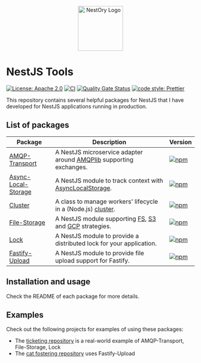<p align="center">
  <a href="https://github.com/getlarge/nestjs-tools/" target="blank"><img src="https://ipfs.io/ipfs/QmQ6CMaraTMrv8byJfY64mDM6o7citx1pgEobMKWEJaSCB?filename=ory-nestjs-min.png" width="120" alt="NestOry Logo" /></a>
</p>

# NestJS Tools

[![License: Apache 2.0](https://img.shields.io/badge/License-Apache-yellow.svg)](https://opensource.org/license/apache-2-0)
[![CI](https://github.com/getlarge/nestjs-tools/actions/workflows/node.yml/badge.svg)](https://github.com/getlarge/nestjs-tools/actions/workflows/node.yml)
[![Quality Gate Status](https://sonarcloud.io/api/project_badges/measure?project=getlarge_nestjs-tools&metric=alert_status)](https://sonarcloud.io/summary/new_code?id=getlarge_nestjs-tools)
[![code style: Prettier](https://img.shields.io/badge/code_style-prettier-ff69b4.svg?style=flat-square)](https://github.com/prettier/prettier)

This repository contains several helpful packages for NestJS that I have developed for NestJS applications running in production.

## List of packages

| Package                                                         | Description                                                          | Version                                                                                                                                                            |
| --------------------------------------------------------------- | -------------------------------------------------------------------- | ------------------------------------------------------------------------------------------------------------------------------------------------------------------ |
| [AMQP-Transport](./packages/amqp-transport/README.md)           | A NestJS microservice adapter around [AMQPlib] supporting exchanges. | [![npm](https://img.shields.io/npm/v/@getlarge/nestjs-tools-amqp-transport.svg?style=flat)](https://npmjs.org/package/@getlarge/nestjs-tools-amqp-transport)       |
| [Async-Local-Storage](./packages/async-local-storage/README.md) | A NestJS module to track context with [AsyncLocalStorage].           | [![npm](https://img.shields.io/npm/v/@getlarge/nestjs-tools-async-local-storage?style=flat)](https://npmjs.org/package/@getlarge/nestjs-tools-async-local-storage) |
| [Cluster](./packages/cluster/README.md)                         | A class to manage workers' lifecycle in a (Node.js) [cluster].       | [![npm](https://img.shields.io/npm/v/@getlarge/nestjs-tools-cluster?style=flat)](https://npmjs.org/package/@getlarge/nestjs-tools-cluster)                         |
| [File-Storage](./packages/file-storage/README.md)               | A NestJS module supporting [FS], [S3] and [GCP] strategies.          | [![npm](https://img.shields.io/npm/v/@getlarge/nestjs-tools-file-storage?style=flat)](https://npmjs.org/package/@getlarge/nestjs-tools-file-storage)               |
| [Lock](./packages/lock/README.md)                               | A NestJS module to provide a distributed lock for your application.  | [![npm](https://img.shields.io/npm/v/@getlarge/nestjs-tools-lock?style=flat)](https://npmjs.org/package/@getlarge/nestjs-tools-lock)                               |
| [Fastify-Upload](./packages/fastify-upload/README.md)           | A NestJS module to provide file upload support for Fastify.          | [![npm](https://img.shields.io/npm/v/@getlarge/nestjs-tools-fastify-upload?style=flat)](https://npmjs.org/package/@getlarge/nestjs-tools-fastify-upload)           |

## Installation and usage

Check the README of each package for more details.

## Examples

Check out the following projects for examples of using these packages:

- The [ticketing repository](https://github.com/getlarge/ticketing) is a real-world example of AMQP-Transport, File-Storage, Lock
- The [cat fostering repository](https://github.com/getlarge/catfostering) uses Fastify-Upload

[AMQPlib]: https://amqp-node.github.io/amqplib/
[AsyncLocalStorage]: https://nodejs.org/api/async_context.html#class-asynclocalstorage
[cluster]: https://nodejs.org/api/cluster.html
[FS]: https://nodejs.org/api/fs.html
[S3]: https://aws.amazon.com/s3/
[GCP]: https://cloud.google.com/storage
